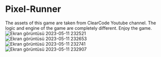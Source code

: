 # Pixel-Runner
 
 The assets of this game are taken from ClearCode Youtube channel. The logic and engine of the game are completely different. Enjoy the game.
![Ekran görüntüsü 2023-05-11 232521](https://github.com/EnesBilen80/Pixel-Runner/assets/115660682/7bf1326a-2580-4885-9ba5-c1532a993a6e)
![Ekran görüntüsü 2023-05-11 232653](https://github.com/EnesBilen80/Pixel-Runner/assets/115660682/dd80c9ea-f9d8-4a61-ae83-8a22323b7557)
![Ekran görüntüsü 2023-05-11 232741](https://github.com/EnesBilen80/Pixel-Runner/assets/115660682/6fc57b7c-c9d6-49ae-8527-a78c08a70ece)
![Ekran görüntüsü 2023-05-11 232907](https://github.com/EnesBilen80/Pixel-Runner/assets/115660682/0e902273-bdb7-4a3c-b99a-8f1d3725260e)
